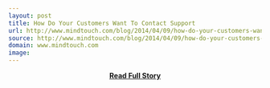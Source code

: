 ```yaml
---
layout: post
title: How Do Your Customers Want To Contact Support
url: http://www.mindtouch.com/blog/2014/04/09/how-do-your-customers-want-to-contact-support/
source: http://www.mindtouch.com/blog/2014/04/09/how-do-your-customers-want-to-contact-support/
domain: www.mindtouch.com
image: 
---
```


<p></p>
<center><p><a href="http://www.mindtouch.com/blog/2014/04/09/how-do-your-customers-want-to-contact-support/" style='padding:25px; font-sze:18px; font-weight: bold;'>Read Full Story</a></p></center>
